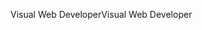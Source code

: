 <span data-ttu-id="1b45f-101">Visual Web Developer</span><span class="sxs-lookup"><span data-stu-id="1b45f-101">Visual Web Developer</span></span>